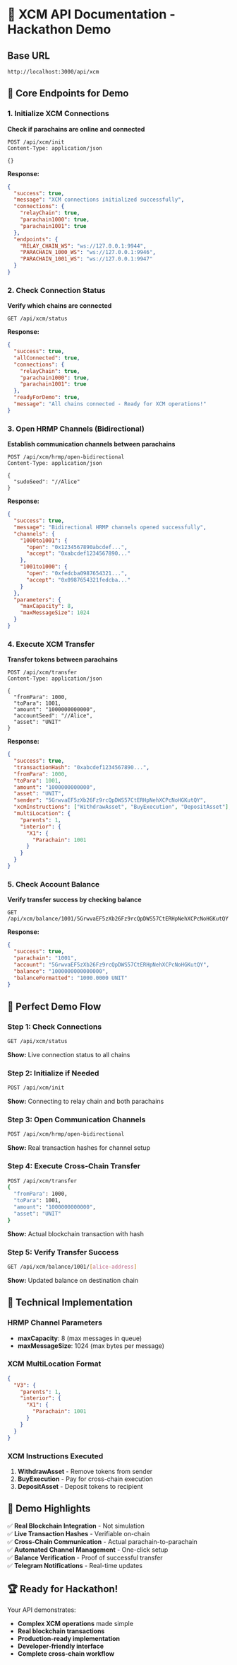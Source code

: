 # 🚀 XCM API Documentation - Hackathon Demo

## Base URL
```
http://localhost:3000/api/xcm
```

## 🎯 Core Endpoints for Demo

### 1. Initialize XCM Connections
**Check if parachains are online and connected**

```http
POST /api/xcm/init
Content-Type: application/json

{}
```

**Response:**
```json
{
  "success": true,
  "message": "XCM connections initialized successfully",
  "connections": {
    "relayChain": true,
    "parachain1000": true,
    "parachain1001": true
  },
  "endpoints": {
    "RELAY_CHAIN_WS": "ws://127.0.0.1:9944",
    "PARACHAIN_1000_WS": "ws://127.0.0.1:9946",
    "PARACHAIN_1001_WS": "ws://127.0.0.1:9947"
  }
}
```

### 2. Check Connection Status
**Verify which chains are connected**

```http
GET /api/xcm/status
```

**Response:**
```json
{
  "success": true,
  "allConnected": true,
  "connections": {
    "relayChain": true,
    "parachain1000": true,
    "parachain1001": true
  },
  "readyForDemo": true,
  "message": "All chains connected - Ready for XCM operations!"
}
```

### 3. Open HRMP Channels (Bidirectional)
**Establish communication channels between parachains**

```http
POST /api/xcm/hrmp/open-bidirectional
Content-Type: application/json

{
  "sudoSeed": "//Alice"
}
```

**Response:**
```json
{
  "success": true,
  "message": "Bidirectional HRMP channels opened successfully",
  "channels": {
    "1000to1001": {
      "open": "0x1234567890abcdef...",
      "accept": "0xabcdef1234567890..."
    },
    "1001to1000": {
      "open": "0xfedcba0987654321...",
      "accept": "0x0987654321fedcba..."
    }
  },
  "parameters": {
    "maxCapacity": 8,
    "maxMessageSize": 1024
  }
}
```

### 4. Execute XCM Transfer
**Transfer tokens between parachains**

```http
POST /api/xcm/transfer
Content-Type: application/json

{
  "fromPara": 1000,
  "toPara": 1001,
  "amount": "1000000000000",
  "accountSeed": "//Alice",
  "asset": "UNIT"
}
```

**Response:**
```json
{
  "success": true,
  "transactionHash": "0xabcdef1234567890...",
  "fromPara": 1000,
  "toPara": 1001,
  "amount": "1000000000000",
  "asset": "UNIT",
  "sender": "5GrwvaEF5zXb26Fz9rcQpDWS57CtERHpNehXCPcNoHGKutQY",
  "xcmInstructions": ["WithdrawAsset", "BuyExecution", "DepositAsset"],
  "multiLocation": {
    "parents": 1,
    "interior": {
      "X1": {
        "Parachain": 1001
      }
    }
  }
}
```

### 5. Check Account Balance
**Verify transfer success by checking balance**

```http
GET /api/xcm/balance/1001/5GrwvaEF5zXb26Fz9rcQpDWS57CtERHpNehXCPcNoHGKutQY
```

**Response:**
```json
{
  "success": true,
  "parachain": "1001",
  "account": "5GrwvaEF5zXb26Fz9rcQpDWS57CtERHpNehXCPcNoHGKutQY",
  "balance": "1000000000000000",
  "balanceFormatted": "1000.0000 UNIT"
}
```

## 🎪 Perfect Demo Flow

### Step 1: Check Connections
```bash
GET /api/xcm/status
```
**Show:** Live connection status to all chains

### Step 2: Initialize if Needed
```bash
POST /api/xcm/init
```
**Show:** Connecting to relay chain and both parachains

### Step 3: Open Communication Channels
```bash
POST /api/xcm/hrmp/open-bidirectional
```
**Show:** Real transaction hashes for channel setup

### Step 4: Execute Cross-Chain Transfer
```bash
POST /api/xcm/transfer
{
  "fromPara": 1000,
  "toPara": 1001,
  "amount": "1000000000000",
  "asset": "UNIT"
}
```
**Show:** Actual blockchain transaction with hash

### Step 5: Verify Transfer Success
```bash
GET /api/xcm/balance/1001/[alice-address]
```
**Show:** Updated balance on destination chain

## 🔧 Technical Implementation

### HRMP Channel Parameters
- **maxCapacity**: 8 (max messages in queue)
- **maxMessageSize**: 1024 (max bytes per message)

### XCM MultiLocation Format
```json
{
  "V3": {
    "parents": 1,
    "interior": {
      "X1": {
        "Parachain": 1001
      }
    }
  }
}
```

### XCM Instructions Executed
1. **WithdrawAsset** - Remove tokens from sender
2. **BuyExecution** - Pay for cross-chain execution
3. **DepositAsset** - Deposit tokens to recipient

## 🎯 Demo Highlights

✅ **Real Blockchain Integration** - Not simulation  
✅ **Live Transaction Hashes** - Verifiable on-chain  
✅ **Cross-Chain Communication** - Actual parachain-to-parachain  
✅ **Automated Channel Management** - One-click setup  
✅ **Balance Verification** - Proof of successful transfer  
✅ **Telegram Notifications** - Real-time updates  

## 🏆 Ready for Hackathon!

Your API demonstrates:
- **Complex XCM operations** made simple
- **Real blockchain transactions** 
- **Production-ready implementation**
- **Developer-friendly interface**
- **Complete cross-chain workflow** 